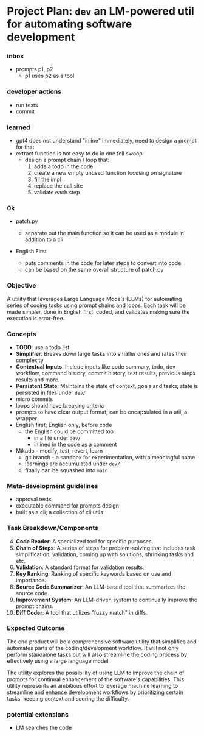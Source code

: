 # Project Plan: `dev` an LM-powered util for automating software development

### inbox

- prompts p1, p2
  - p1 uses p2 as a tool

### developer actions

- run tests
- commit

### learned

-   gpt4 does not understand "inline" immediately, need to design a prompt for that
-   extract function is not easy to do in one fell swoop
    -   design a prompt chain / loop that:
        1. adds a todo in the code
        2. create a new empty unused function focusing on signature
        3. fill the impl
        4. replace the call site
        5. validate each step

### 0k

-   patch.py

    -   separate out the main function so it can be used as a module in addition to a cli

-   English First
    -   puts comments in the code for later steps to convert into code
    -   can be based on the same overall structure of patch.py

### Objective

A utility that leverages Large Language Models (LLMs) for automating series of coding tasks using prompt chains and loops. Each task will be made simpler, done in English first, coded, and validates making sure the execution is error-free.

### Concepts

-   **TODO**: use a todo list
-   **Simplifier**: Breaks down large tasks into smaller ones and rates their complexity
-   **Contextual Inputs**: Include inputs like code summary, todo, dev workflow, command history, commit history, test results, previous steps results and more.
-   **Persistent State**: Maintains the state of context, goals and tasks; state is persisted in files under `dev/`
-   micro commits
-   loops should have breaking criteria
-   prompts to have clear output format; can be encapsulated in a util, a wrapper
-   English first; English only, before code
    -   the English could be committed too
        -   in a file under `dev/`
        -   inlined in the code as a comment
-   Mikado - modify, test, revert, learn
    -   git branch - a sandbox for experimentation, with a meaningful name
    -   learnings are accumulated under `dev/`
    -   finally can be squashed into `main`

### Meta-development guidelines

-   approval tests
-   executable command for prompts design
-   built as a cli; a collection of cli utils

### Task Breakdown/Components

4. **Code Reader**: A specialized tool for specific purposes.
5. **Chain of Steps**: A series of steps for problem-solving that includes task simplification, validation, coming up with solutions, shrinking tasks and etc.
6. **Validation**: A standard format for validation results.
7. **Key Ranking**: Ranking of specific keywords based on use and importance.
8. **Source Code Summarizer**: An LLM-based tool that summarizes the source code.
9. **Improvement System**: An LLM-driven system to continually improve the prompt chains.
10. **Diff Coder**: A tool that utilizes "fuzzy match" in diffs.

### Expected Outcome

The end product will be a comprehensive software utility that simplifies and automates parts of the coding/development workflow. It will not only perform standalone tasks but will also streamline the coding process by effectively using a large language model.

The utility explores the possibility of using LLM to improve the chain of prompts for continual enhancement of the software's capabilities. This utility represents an ambitious effort to leverage machine learning to streamline and enhance development workflows by prioritizing certain tasks, keeping context and scoring the difficulty.

### potential extensions

-   LM searches the code
